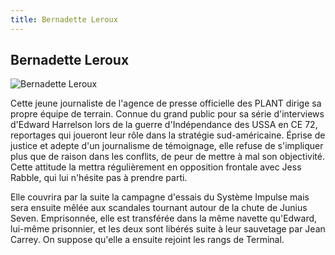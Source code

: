 ```yaml
---
title: Bernadette Leroux
---
```


Bernadette Leroux
-----------------


![Bernadette Leroux](/images/stories/manga/astray/persos/Bernadette-gsda.jpg)

Cette jeune journaliste de l'agence de presse officielle des PLANT dirige sa propre équipe de terrain. Connue du grand public pour sa série d'interviews d'Edward Harrelson lors de la guerre d'Indépendance des USSA en CE 72, reportages qui joueront leur rôle dans la stratégie sud-américaine. Éprise de justice et adepte d'un journalisme de témoignage, elle refuse de s'impliquer plus que de raison dans les conflits, de peur de mettre à mal son objectivité. Cette attitude la mettra régulièrement en opposition frontale avec Jess Rabble, qui lui n'hésite pas à prendre parti.


Elle couvrira par la suite la campagne d'essais du Système Impulse mais sera ensuite mêlée aux scandales tournant autour de la chute de Junius Seven. Emprisonnée, elle est transférée dans la même navette qu'Edward, lui-même prisonnier, et les deux sont libérés suite à leur sauvetage par Jean Carrey. On suppose qu'elle a ensuite rejoint les rangs de Terminal.


